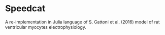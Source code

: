 # Speedcat
A re-implementation in Julia language of S. Gattoni et al. (2016) model of rat ventricular myocytes electrophysiology.
